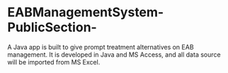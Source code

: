 # EABManagementSystem-PublicSection-
A Java app is built to give prompt treatment alternatives on EAB management. It is developed in Java and MS Access, and all data source will be imported from MS Excel. 
